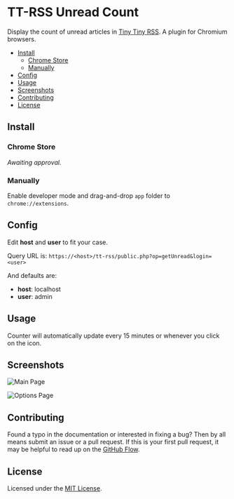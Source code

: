 # TT-RSS Unread Count

Display the count of unread articles in [Tiny Tiny RSS](https://tt-rss.org/). A plugin for Chromium browsers.

<!-- TOC GFM -->

* [Install](#install)
  * [Chrome Store](#chrome-store)
  * [Manually](#manually)
* [Config](#config)
* [Usage](#usage)
* [Screenshots](#screenshots)
* [Contributing](#contributing)
* [License](#license)

<!-- /TOC -->

## Install
### Chrome Store
*Awaiting approval.*

### Manually
Enable developer mode and drag-and-drop `app` folder to `chrome://extensions`. 

## Config
Edit **host** and **user** to fit your case.

Query URL is: `https://<host>/tt-rss/public.php?op=getUnread&login=<user>`

And defaults are:

- **host**: localhost
- **user**: admin

## Usage
Counter will automatically update every 15 minutes or whenever you click on the icon.

## Screenshots
![Main Page](https://raw.githubusercontent.com/danisztls/tt-rss-unread-counter-plugin/main/img/main-page.png)

![Options Page](https://raw.githubusercontent.com/danisztls/tt-rss-unread-counter-plugin/main/img/options-page.png)

## Contributing
Found a typo in the documentation or interested in fixing a bug? Then by all means submit an issue or a pull request. If this is your first pull request, it may be helpful to read up on the [GitHub Flow](https://guides.github.com/introduction/flow/).

## License
Licensed under the [MIT License](https://github.com/danisztls/tt-rss-unread-counter-plugin/main/blob/main/LICENSE).
